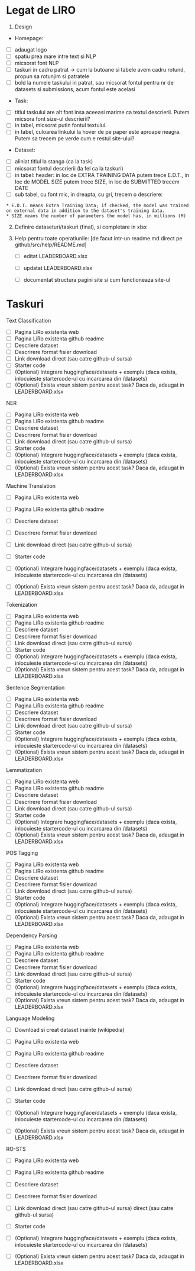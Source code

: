 # Legat de LIRO

1. Design
* Homepage:
- [ ] adaugat logo
- [ ] spatiu prea mare intre text si NLP
- [ ] micsorat font NLP
- [ ] taskuri in cadru patrat -> cum la butoane si tabele avem cadru rotund, propun sa rotunjim si patratele
- [ ] bold la numele taskului in patrat, sau micsorat fontul pentru nr de datasets si submissions, acum fontul este acelasi

* Task:
- [ ] titlul taskului are alt font insa aceeasi marime ca textul descrierii. Putem micsora font size-ul descrierii?
- [ ] in tabel, micsorat putin fontul textului.
- [ ] in tabel, culoarea linkului la hover de pe paper este aproape neagra. Putem sa trecem pe verde cum e restul site-ului?

* Dataset:
- [ ] aliniat titlul la stanga (ca la task)
- [ ] micsorat fontul descrierii (la fel ca la taskuri)
- [ ] in tabel: header: in loc de EXTRA TRAINING DATA putem trece E.D.T., in loc de MODEL SIZE putem trece SIZE, in loc de SUBMITTED trecem DATE
- [ ] sub tabel, cu font mic, in dreapta, cu gri, trecem o descriere: 
```
* E.D.T. means Extra Training Data; if checked, the model was trained on external data in addition to the dataset's training data.
* SIZE means the number of parameters the model has, in millions (M)
```

2. Definire dataseturi/taskuri (final), si completare in xlsx

3. Help pentru toate operatiunile: [de facut intr-un readme.md direct pe github/src/help/README.md]
	- [ ] editat LEADERBOARD.xlsx
	- [ ] updatat LEADERBOARD.xlsx
	- [ ] documentat structura pagini site si cum functioneaza site-ul
	

# Taskuri

Text Classification
- [ ] Pagina LiRo existenta web
- [ ] Pagina LiRo existenta github readme
- [ ] Descriere dataset
- [ ] Descrirere format fisier download
- [ ] Link download direct (sau catre github-ul sursa) 
- [ ] Starter code 
- [ ] (Optional) Integrare huggingface/datasets + exemplu (daca exista, inlocuieste startercode-ul cu incarcarea din /datasets)
- [ ] (Optional) Exista vreun sistem pentru acest task? Daca da, adaugat in LEADERBOARD.xlsx

NER
- [ ] Pagina LiRo existenta web
- [ ] Pagina LiRo existenta github readme
- [ ] Descriere dataset
- [ ] Descrirere format fisier download
- [ ] Link download direct (sau catre github-ul sursa) 
- [ ] Starter code 
- [ ] (Optional) Integrare huggingface/datasets + exemplu (daca exista, inlocuieste startercode-ul cu incarcarea din /datasets)
- [ ] (Optional) Exista vreun sistem pentru acest task? Daca da, adaugat in LEADERBOARD.xlsx

Machine Translation
- [ ] Pagina LiRo existenta web
- [ ] Pagina LiRo existenta github readme
- [ ] Descriere dataset
- [ ] Descrirere format fisier download
- [ ] Link download direct (sau catre github-ul sursa) 
- [ ] Starter code 
- [ ] (Optional) Integrare huggingface/datasets + exemplu (daca exista, inlocuieste startercode-ul cu incarcarea din /datasets)
- [ ] (Optional) Exista vreun sistem pentru acest task? Daca da, adaugat in LEADERBOARD.xlsx


Tokenization
- [ ] Pagina LiRo existenta web
- [ ] Pagina LiRo existenta github readme
- [ ] Descriere dataset
- [ ] Descrirere format fisier download
- [ ] Link download direct (sau catre github-ul sursa) 
- [ ] Starter code 
- [ ] (Optional) Integrare huggingface/datasets + exemplu (daca exista, inlocuieste startercode-ul cu incarcarea din /datasets)
- [ ] (Optional) Exista vreun sistem pentru acest task? Daca da, adaugat in LEADERBOARD.xlsx

Sentence Segmentation
- [ ] Pagina LiRo existenta web
- [ ] Pagina LiRo existenta github readme
- [ ] Descriere dataset
- [ ] Descrirere format fisier download
- [ ] Link download direct (sau catre github-ul sursa) 
- [ ] Starter code 
- [ ] (Optional) Integrare huggingface/datasets + exemplu (daca exista, inlocuieste startercode-ul cu incarcarea din /datasets)
- [ ] (Optional) Exista vreun sistem pentru acest task? Daca da, adaugat in LEADERBOARD.xlsx

Lemmatization
- [ ] Pagina LiRo existenta web
- [ ] Pagina LiRo existenta github readme
- [ ] Descriere dataset
- [ ] Descrirere format fisier download
- [ ] Link download direct (sau catre github-ul sursa) 
- [ ] Starter code 
- [ ] (Optional) Integrare huggingface/datasets + exemplu (daca exista, inlocuieste startercode-ul cu incarcarea din /datasets)
- [ ] (Optional) Exista vreun sistem pentru acest task? Daca da, adaugat in LEADERBOARD.xlsx

POS Tagging
- [ ] Pagina LiRo existenta web
- [ ] Pagina LiRo existenta github readme
- [ ] Descriere dataset
- [ ] Descrirere format fisier download
- [ ] Link download direct (sau catre github-ul sursa) 
- [ ] Starter code 
- [ ] (Optional) Integrare huggingface/datasets + exemplu (daca exista, inlocuieste startercode-ul cu incarcarea din /datasets)
- [ ] (Optional) Exista vreun sistem pentru acest task? Daca da, adaugat in LEADERBOARD.xlsx

Dependency Parsing
- [ ] Pagina LiRo existenta web
- [ ] Pagina LiRo existenta github readme
- [ ] Descriere dataset
- [ ] Descrirere format fisier download
- [ ] Link download direct (sau catre github-ul sursa) 
- [ ] Starter code 
- [ ] (Optional) Integrare huggingface/datasets + exemplu (daca exista, inlocuieste startercode-ul cu incarcarea din /datasets)
- [ ] (Optional) Exista vreun sistem pentru acest task? Daca da, adaugat in LEADERBOARD.xlsx

Language Modeling
- [ ] Download si creat dataset inainte (wikipedia)

- [ ] Pagina LiRo existenta web
- [ ] Pagina LiRo existenta github readme
- [ ] Descriere dataset
- [ ] Descrirere format fisier download
- [ ] Link download direct (sau catre github-ul sursa)
- [ ] Starter code 
- [ ] (Optional) Integrare huggingface/datasets + exemplu (daca exista, inlocuieste startercode-ul cu incarcarea din /datasets)
- [ ] (Optional) Exista vreun sistem pentru acest task? Daca da, adaugat in LEADERBOARD.xlsx


RO-STS
- [ ] Pagina LiRo existenta web
- [ ] Pagina LiRo existenta github readme
- [ ] Descriere dataset
- [ ] Descrirere format fisier download
- [ ] Link download direct (sau catre github-ul sursa) direct (sau catre github-ul sursa)
- [ ] Starter code 
- [ ] (Optional) Integrare huggingface/datasets + exemplu (daca exista, inlocuieste startercode-ul cu incarcarea din /datasets)
- [ ] (Optional) Exista vreun sistem pentru acest task? Daca da, adaugat in LEADERBOARD.xlsx

